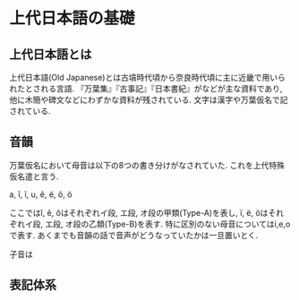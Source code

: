 # 上代日本語の基礎
## 上代日本語とは
上代日本語(Old Japanese)とは古墳時代頃から奈良時代頃に主に近畿で用いられたとされる言語. 『万葉集』『古事記』『日本書紀』がなどが主な資料であり, 他に木簡や碑文などにわずかな資料が残されている. 文字は漢字や万葉仮名で記されている. 
## 音韻
万葉仮名において母音は以下の8つの書き分けがなされていた. これを上代特殊仮名遣と言う. 

a, î, ï, u, ê, ë, ô, ö

ここではî, ê, ôはそれぞれイ段, エ段, オ段の甲類(Type-A)を表し,  ï, ë, öはそれぞれイ段, エ段, オ段の乙類(Type-B)を表す. 特に区別のない母音についてはi,e,oで表す. あくまでも音韻の話で音声がどうなっていたかは一旦置いとく. 

子音は

## 表記体系
